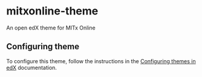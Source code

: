 # mitxonline-theme
An open edX theme for MITx Online

## Configuring theme
To configure this theme, follow the instructions in the [Configuring themes in edX](https://github.com/mitodl/handbook/blob/master/openedx/configuring_theme_in_edX.md) documentation.
